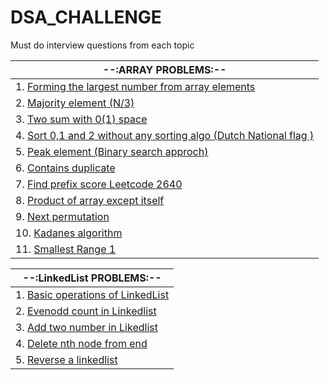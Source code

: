 # DSA_CHALLENGE
Must do interview questions from each topic 

| --:ARRAY PROBLEMS:--  |
|------------------------------|
| 1. [Forming the largest number from array elements](https://github.com/Abrahul-107/DSA_CHALLENGE/blob/main/Array/01_Forming_largest_number.cpp) |
| 2. [Majority element (N/3)](https://github.com/Abrahul-107/DSA_CHALLENGE/blob/main/Array/02_majority_element.cpp) |
| 3. [Two sum with 0(1) space](https://github.com/Abrahul-107/DSA_CHALLENGE/blob/main/Array/03_twosum.cpp) |
| 4. [Sort 0,1 and 2 without any sorting algo (Dutch National flag )](https://github.com/Abrahul-107/DSA_CHALLENGE/blob/main/Array/04_sort012.cpp) |
| 5. [Peak element (Binary search approch)](https://github.com/Abrahul-107/DSA_CHALLENGE/blob/main/Array/05_peak_element.cpp) |
| 6. [Contains duplicate](https://github.com/Abrahul-107/DSA_CHALLENGE/blob/main/Array/06_contains_duplicate.cpp) |
| 7. [Find prefix score Leetcode 2640](https://github.com/Abrahul-107/DSA_CHALLENGE/blob/main/Array/07_findPrefixScore.cpp) |
| 8. [Product of array except itself ](https://github.com/Abrahul-107/DSA_CHALLENGE/blob/main/Array/08_product_array_except_itself.cpp) |
| 9. [Next permutation](https://github.com/Abrahul-107/DSA_CHALLENGE/blob/main/Array/09_next_permutation.cpp) |
| 10. [Kadanes algorithm](https://github.com/Abrahul-107/DSA_CHALLENGE/blob/main/Array/10_Kadens_algo.cpp) |
| 11. [Smallest Range 1](https://github.com/Abrahul-107/DSA_CHALLENGE/blob/main/Array/11_smallest_range1.cpp) |



| --:LinkedList PROBLEMS:--  |
|------------------------------|
| 1. [Basic operations of LinkedList](https://github.com/Abrahul-107/DSA_CHALLENGE/blob/main/Linkedlist/01_Basic_operation.cpp)|
| 2. [Evenodd count in Linkedlist](https://github.com/Abrahul-107/DSA_CHALLENGE/blob/main/Linkedlist/02_even_odd.cpp) |
| 3. [Add two number in Likedlist](https://github.com/Abrahul-107/DSA_CHALLENGE/blob/main/Linkedlist/03_add_twonumber.cpp) |
| 4. [Delete nth node from end](https://github.com/Abrahul-107/DSA_CHALLENGE/blob/main/Linkedlist/04_delete_Nthfrom_end.cpp) |
| 5. [Reverse a linkedlist](https://github.com/Abrahul-107/DSA_CHALLENGE/blob/main/Linkedlist/05_reverse_linkedlist.cpp) |
